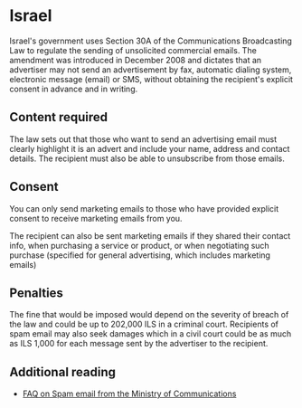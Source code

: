 # Israel
Israel's government uses Section 30A of the Communications Broadcasting Law to regulate the sending of unsolicited commercial emails. The amendment was introduced in December 2008 and dictates that an advertiser may not send an advertisement by fax, automatic dialing system, electronic message (email) or SMS, without obtaining the recipient's explicit consent in advance and in writing.

## Content required
The law sets out that those who want to send an advertising email must clearly highlight it is an advert and include your name, address and contact details. The recipient must also be able to unsubscribe from those emails.

## Consent
You can only send marketing emails to those who have provided explicit consent to receive marketing emails from you.

The recipient can also be sent marketing emails if they shared their contact info, when purchasing a service or product, or when negotiating such purchase (specified for general advertising, which includes marketing emails)

## Penalties
The fine that would be imposed would depend on the severity of breach of the law and could be up to 202,000 ILS in a criminal court. Recipients of spam email may also seek damages which in a civil court could be as much as ILS 1,000 for each message sent by the advertiser to the recipient.

## Additional reading
- [FAQ on Spam email from the Ministry of Communications](https://www.gov.il/en/pages/17052018_7)
